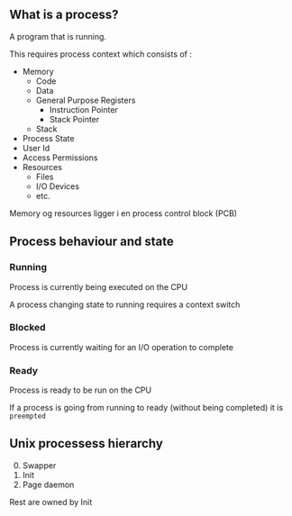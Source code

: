 ## What is a process?
A program that is running.

This requires process context which consists of :
- Memory
	- Code
	- Data
	- General Purpose Registers
		- Instruction Pointer
		- Stack Pointer
	- Stack
- Process State
- User Id
- Access Permissions
- Resources
	- Files
	- I/O Devices
	- etc.

Memory og resources ligger i en process control block (PCB)


## Process behaviour and state
### Running
Process is currently being executed on the CPU

A process changing state to running requires a context switch

### Blocked
Process is currently waiting for an I/O operation to complete

### Ready
Process is ready to be run on the CPU

If a process is going from running to ready (without being completed) it is `preempted`

## Unix processess hierarchy
0. Swapper
1. Init
2. Page daemon

Rest are owned by Init 